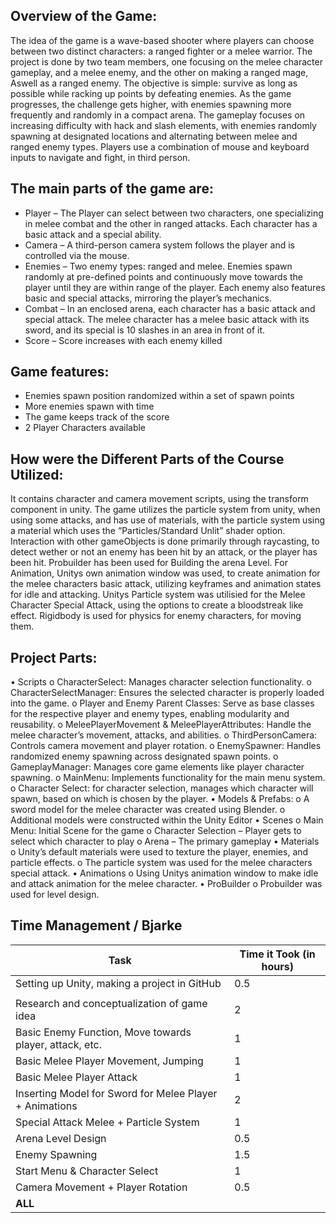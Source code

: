 ## Overview of the Game:
The idea of the game is a wave-based shooter where players can choose between two distinct characters: a ranged fighter or a melee warrior. The project is done by two team members, one focusing on the melee character gameplay, and a melee enemy, and the other on making a ranged mage, Aswell as a ranged enemy. The objective is simple: survive as long as possible while racking up points by defeating enemies. As the game progresses, the challenge gets higher, with enemies spawning more frequently and randomly in a compact arena.
The gameplay focuses on increasing difficulty with hack and slash elements, with enemies randomly spawning at designated locations and alternating between melee and ranged enemy types. Players use a combination of mouse and keyboard inputs to navigate and fight, in third person.
## The main parts of the game are:
-	Player – The Player can select between two characters, one specializing in melee combat and the other in ranged attacks. Each character has a basic attack and a special ability.
-	Camera – A third-person camera system follows the player and is controlled via the mouse.
-	Enemies – Two enemy types: ranged and melee. Enemies spawn randomly at pre-defined points and continuously move towards the player until they are within range of the player. Each enemy also features basic and special attacks, mirroring the player’s mechanics.
-	Combat – In an enclosed arena, each character has a basic attack and special attack. The melee character has a melee basic attack with its sword, and its special is 10 slashes in an area in front of it.
-	Score – Score increases with each enemy killed
## Game features:
-	Enemies spawn position randomized within a set of spawn points
-	More enemies spawn with time
-	The game keeps track of the score
-	2 Player Characters available
## How were the Different Parts of the Course Utilized:
It contains character and camera movement scripts, using the transform component in unity.  The game utilizes the particle system from unity, when using some attacks, and has use of materials, with the particle system using a material which uses the “Particles/Standard Unlit” shader option. Interaction with other gameObjects is done primarily through raycasting, to detect wether or not an enemy has been hit by an attack, or the player has been hit. Probuilder has been used for Building the arena Level. For Animation, Unitys own animation window was used, to create animation for the melee characters basic attack, utilizing keyframes and animation states for idle and attacking. Unitys Particle system was utilisied for the Melee Character Special Attack, using the options to create a bloodstreak like effect. Rigidbody is used for physics for enemy characters, for moving them.
## Project Parts:
•	Scripts
o	CharacterSelect: Manages character selection functionality.
o	CharacterSelectManager: Ensures the selected character is properly loaded into the game.
o	Player and Enemy Parent Classes: Serve as base classes for the respective player and enemy types, enabling modularity and reusability.
o	MeleePlayerMovement & MeleePlayerAttributes: Handle the melee character’s movement, attacks, and abilities.
o	ThirdPersonCamera: Controls camera movement and player rotation.
o	EnemySpawner: Handles randomized enemy spawning across designated spawn points.
o	GameplayManager: Manages core game elements like player character spawning.
o	MainMenu: Implements functionality for the main menu system.
o	Character Select: for character selection, manages which character will spawn, based on which is chosen by the player.
•	Models & Prefabs:
o	A sword model for the melee character was created using Blender.
o	Additional models were constructed within the Unity Editor
•	Scenes
o	Main Menu: Initial Scene for the game
o	Character Selection – Player gets to select which character to play 
o	Arena – The primary gameplay
•	Materials
o	Unity’s default materials were used to texture the player, enemies, and particle effects.
o	The particle system was used for the melee characters special attack.
•	Animations
o	Using Unitys animation window to make idle and attack animation for the melee character.
•	ProBuilder
o	Probuilder was used for level design.

## Time Management / Bjarke

| Task                                              | Time it Took (in hours) |
|---------------------------------------------------|-------------------------|
| Setting up Unity, making a project in GitHub      | 0.5                     |
|                                                   |                         |
| Research and conceptualization of game idea       | 2                       |
| Basic Enemy Function, Move towards player, attack, etc. | 1                |
| Basic Melee Player Movement, Jumping              | 1                       |
| Basic Melee Player Attack                         | 1                       |
| Inserting Model for Sword for Melee Player + Animations | 2                  |
| Special Attack Melee + Particle System            | 1                       |
| Arena Level Design                                | 0.5                     |
| Enemy Spawning                                    | 1.5                     |
| Start Menu & Character Select                     | 1                       |
| Camera Movement + Player Rotation                 | 0.5                     |
| **ALL**                                           |                         |

